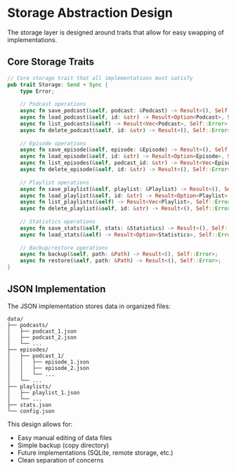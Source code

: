 # Storage Abstraction Design

The storage layer is designed around traits that allow for easy swapping of implementations.

## Core Storage Traits

```rust
// Core storage trait that all implementations must satisfy
pub trait Storage: Send + Sync {
    type Error;
    
    // Podcast operations
    async fn save_podcast(&self, podcast: &Podcast) -> Result<(), Self::Error>;
    async fn load_podcast(&self, id: &str) -> Result<Option<Podcast>, Self::Error>;
    async fn list_podcasts(&self) -> Result<Vec<Podcast>, Self::Error>;
    async fn delete_podcast(&self, id: &str) -> Result<(), Self::Error>;
    
    // Episode operations
    async fn save_episode(&self, episode: &Episode) -> Result<(), Self::Error>;
    async fn load_episode(&self, id: &str) -> Result<Option<Episode>, Self::Error>;
    async fn list_episodes(&self, podcast_id: &str) -> Result<Vec<Episode>, Self::Error>;
    async fn delete_episode(&self, id: &str) -> Result<(), Self::Error>;
    
    // Playlist operations
    async fn save_playlist(&self, playlist: &Playlist) -> Result<(), Self::Error>;
    async fn load_playlist(&self, id: &str) -> Result<Option<Playlist>, Self::Error>;
    async fn list_playlists(&self) -> Result<Vec<Playlist>, Self::Error>;
    async fn delete_playlist(&self, id: &str) -> Result<(), Self::Error>;
    
    // Statistics operations
    async fn save_stats(&self, stats: &Statistics) -> Result<(), Self::Error>;
    async fn load_stats(&self) -> Result<Option<Statistics>, Self::Error>;
    
    // Backup/restore operations
    async fn backup(&self, path: &Path) -> Result<(), Self::Error>;
    async fn restore(&self, path: &Path) -> Result<(), Self::Error>;
}
```

## JSON Implementation

The JSON implementation stores data in organized files:

```
data/
├── podcasts/
│   ├── podcast_1.json
│   ├── podcast_2.json
│   └── ...
├── episodes/
│   ├── podcast_1/
│   │   ├── episode_1.json
│   │   ├── episode_2.json
│   │   └── ...
│   └── ...
├── playlists/
│   ├── playlist_1.json
│   └── ...
├── stats.json
└── config.json
```

This design allows for:
- Easy manual editing of data files
- Simple backup (copy directory)
- Future implementations (SQLite, remote storage, etc.)
- Clean separation of concerns